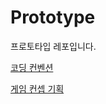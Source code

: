  # Prototype

프로토타입 레포입니다.

[코딩 컨벤션](https://github.com/SubwayRocketTeam/documents/wiki/%EC%BD%94%EB%94%A9-%EC%BB%A8%EB%B2%A4%EC%85%98)

[게임 컨셉 기획](https://github.com/SubwayRocketTeam/documents/wiki/%EA%B2%8C%EC%9E%84-%EC%BB%A8%EC%85%89-%EA%B8%B0%ED%9A%8D)
